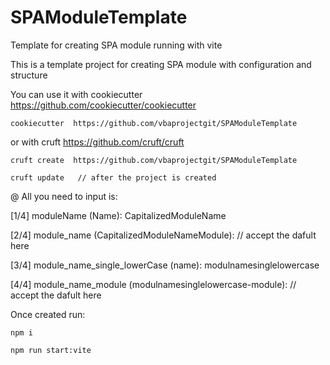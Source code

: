 # SPAModuleTemplate
Template for creating SPA module running with vite

This is a template project for creating SPA module with configuration and structure

You can use it with cookiecutter https://github.com/cookiecutter/cookiecutter 

    cookiecutter  https://github.com/vbaprojectgit/SPAModuleTemplate

or with cruft https://github.com/cruft/cruft

    cruft create  https://github.com/vbaprojectgit/SPAModuleTemplate

    cruft update   // after the project is created

  @ All you need to input is:

  [1/4] moduleName (Name): CapitalizedModuleName
  
  [2/4] module_name (CapitalizedModuleNameModule): // accept the dafult here

  [3/4] module_name_single_lowerCase (name): modulnamesinglelowercase
  
  [4/4] module_name_module (modulnamesinglelowercase-module): // accept the dafult here


Once created run:

    npm i

    npm run start:vite
